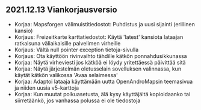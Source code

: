 ## 2021.12.13 Viankorjausversio

- Korjaa: Mapsforgen välimuistitiedostot: Puhdistus ja uusi sijainti (erillinen kansio)
- Korjaus: Freizeitkarte karttatiedostot: Käytä 'latest' kansiota lataajan ratkaisuna väliaikaisille palvelimen virheille
- Korjaus: Vältä null pointer exception tietoja-sivulla
- Korjaus: Ota käyttöön rivinvaihto tähdille kätkön ponnahdusikkunassa
- Korjaa: Näytä virheviesti jos kätköä ei löydy yritettäessä päivittää sitä
- Korjaa: Näytä järjestelmän oletusselain sovelluksen valinnassa, kun käytät kätkön valikossa 'Avaa selaimessa'
- Korjaa: Adaptoi lataaja käyttämään uutta OpenAndroMapsin teemasivua ja niiden uusia v5-karttoja
- Korjaa: Kun muutat polkuasetusta, älä kysy käyttäjältä kopioidaanko tai siirretäänkö, jos vanhassa polussa ei ole tiedostoja
